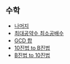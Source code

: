 수학
-
- [나머지](https://github.com/hmhhh15/Study/tree/master/%EC%95%8C%EA%B3%A0%EB%A6%AC%EC%A6%98/%EC%88%98%ED%95%99/01_%EB%82%98%EB%A8%B8%EC%A7%80)
- [최대공약수 최소공배수](https://github.com/hmhhh15/Study/tree/master/%EC%95%8C%EA%B3%A0%EB%A6%AC%EC%A6%98/%EC%88%98%ED%95%99/02_%EC%B5%9C%EB%8C%80%EA%B3%B5%EC%95%BD%EC%88%98%20%EC%B5%9C%EC%86%8C%EA%B3%B5%EB%B0%B0%EC%88%98)
- [GCD 합](https://github.com/hmhhh15/Study/tree/master/%EC%95%8C%EA%B3%A0%EB%A6%AC%EC%A6%98/%EC%88%98%ED%95%99/03_GCD%20%ED%95%A9)
- [10진법 to B진법](https://github.com/hmhhh15/Study/tree/master/%EC%95%8C%EA%B3%A0%EB%A6%AC%EC%A6%98/%EC%88%98%ED%95%99/04_%EC%A7%84%EB%B2%95%20%EB%B3%80%ED%99%982)
- [B진법 to 10진법](https://github.com/hmhhh15/Study/tree/master/%EC%95%8C%EA%B3%A0%EB%A6%AC%EC%A6%98/%EC%88%98%ED%95%99/05_B%EC%A7%84%EB%B2%95%2010%EC%A7%84%EB%B2%95%EC%9C%BC%EB%A1%9C)
